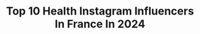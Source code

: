 ---
title: Top 10 Health Instagram Influencers In France In 2024
description: >-
  Find top health Instagram influencers in France in 2024. Most popular hashtags: #lanceltwist #gestiondustress #anxietyawareness.
platform: Instagram
hits: 1307
text_top: Identify the most popular Instagram profiles on inBeat.
text_bottom: inBeat aggregates 1307 Instagram influencers like this in France for you to collaborate.
profiles:
  - username: "thissinglemama_"
    fullname: >-
      Aimée Nicole
    bio: >-
      Single Mama 💜 Mental Health 🧡 📧 - alex@zgadigital.co.uk 500k on Tiktok - @thissinglemamaofficial
    location: "France"
    followers: 87719
    engagement: 619
    commentsToLikes: 0.013301
    id: clpwujsa3loqq0k08c7g10091
    verified: false
    hashtags: "#cousins, #besties, #twinning, #slimchickens"
  - username: "karinshibata"
    fullname: >-
      Through the Fooding Glass
    bio: >-
      🇫🇷🇯🇵 Food,🍷& Travel 🖋📷 🎥 Chronicler @ccf.media ☕️🍵 SpecialtyCoffeeTea 🍫 ChocoAddict 💌 karinshibata@gmail.com 💚 Art 🎶 Health Organic Nature 📍Paris
    location: "France"
    followers: 39254
    engagement: 438
    commentsToLikes: 0.112096
    id: ck6ubvzboc0vg0j71z8wjwdog
    verified: false
    hashtags: "#enjoyitsfromeurope, #organiccognac, #1920s, #cocktailrecipe"
  - username: "cerakhin"
    fullname: >-
      𝕮𝖊𝖗𝖆 𝕶𝖍𝖎𝖓 سارا خين 🐉
    bio: >-
      🧠Your mental health warrior @technomentalhealth 🪐Label boss @ck777recordings 🌍Richard@paramountartists.com
    location: "France"
    followers: 199366
    engagement: 634
    commentsToLikes: 0.014527
    id: ck0w2j79don0d0i19o4cjyc31
    verified: false
    hashtags: "#909, #drummachine"
  - username: "grospiron_zoe"
    fullname: >-
      Zoé Grospiron
    bio: >-
      French longboarder @roxy team rider Business&Management student @emlyonbschool 👩🏼‍🎓 ocean lover 🌊 happy & healthy dream 💫 believe 💫 create 💫 achieve
    location: "France"
    followers: 30552
    engagement: 442
    commentsToLikes: 0.024838
    id: ck55p9sj0a4750i118l54612b
    verified: false
    hashtags: "#surfing, #surfer, #surfingphotography, #aquatech"
  - username: "ellengamper"
    fullname: >-
      Ellen Gamper
    bio: >-
      📍vienna health, wellness & lifestyle medical student model @fotogenmodels @elitela @karinmodels_official @megamodelagency @firstlondon @thetribemodels
    location: "France"
    followers: 37342
    engagement: 1153
    commentsToLikes: 0.006123
    id: ck6tm7gmn7bh70j714qne7qif
    verified: false
    hashtags: "#sportyandrich"
  - username: "anjas_maradita"
    fullname: >-
      Anjas Maradita
    bio: >-
      AI 🧐 Content 🎬 Director 🎥 Tech 💻 . Daunnet Media 700K @nucleus.health 70K (TikTk) Neuron 1.1M & Hipotesa 450K
    location: "France"
    followers: 189022
    engagement: 1567
    commentsToLikes: 0.213404
    id: ck5chb53jqg0i0i11rilrnmnp
    verified: true
    hashtags: "#setup, #workspace, #intel13thgen, #indodax"
  - username: "makazim"
    fullname: >-
      Mohammed Kazim
    bio: >-
      Muslim, Emirati, Cofounder @Tamashee @YokazME, passion for GCC culture, healthcare past, former columnist Cultural Tour Guide AR|EN|ES 𐩣𐩢𐩣𐩣𐩵 𐩫𐩱𐩼𐩣
    location: "France"
    followers: 11753
    engagement: 664
    commentsToLikes: 0.028874
    id: ck602rd8siqp40i140hzgk4lz
    verified: false
    hashtags: "#bestwinterintheworld, #2021, #tamasheeexperience, #visitsaudi"
  - username: "ryan.libbey"
    fullname: >-
      Ryan Libbey
    bio: >-
      First time dad to Leo Building my happiest, healthiest self Founder of @turtlemethod
    location: "France"
    followers: 231650
    engagement: 364
    commentsToLikes: 0.019477
    id: ckaorowjvo6cg0i78z05p6d26
    verified: true
    hashtags: "#21, #courvoisierpartner, #christmasatwaitrose, #ad"
  - username: "lilireinhart"
    fullname: >-
      Lili Reinhart
    bio: >-
      Hoping to increase and encourage conversation around mental health awareness 💞
    location: "France"
    followers: 25431547
    engagement: 349
    commentsToLikes: 0.002518
    id: ck0ttzmhw50lk0i19z2jnb91v
    verified: true
    hashtags: "#lancelparis, #lanceltwist, #liliforlancel, #nobuloscabos"
  - username: "evedumon"
    fullname: >-
      Eve • Wellness, motivation, lifestyle
    bio: >-
      🌱I want to live 120y, in good health 🎙️Podcast #feelgood every monday 🧘‍♀️Vinyasa Yoga teacher 🏃‍♀️Running 👇 Prends enfin un temps pour ton bien-être
    location: "France"
    followers: 269596
    engagement: 250
    commentsToLikes: -0.750468
    id: cl9ofgwhxkyl80i23u1gn8t8k
    verified: false
    hashtags: "#morningmotivation, #sant, #bienetreauquotidien, #challengepersonnel"
---